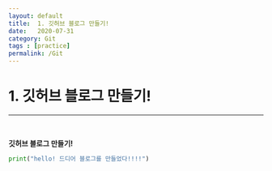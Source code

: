 ```yaml
---
layout: default
title:  1. 깃허브 블로그 만들기!
date:   2020-07-31
category: Git
tags : [practice]
permalink: /Git
---
```


# 1. 깃허브 블로그 만들기!
* * * 
<br>

**깃허브 블로그 만들기!**

~~~python
print("hello! 드디어 블로그를 만들었다!!!!")
~~~